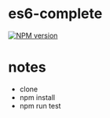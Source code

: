 # es6-complete

[![NPM version](http://img.shields.io/npm/v/es6-complete.svg)](https://www.npmjs.com/package/es6-complete)

# notes

- clone
- npm install
- npm run test
